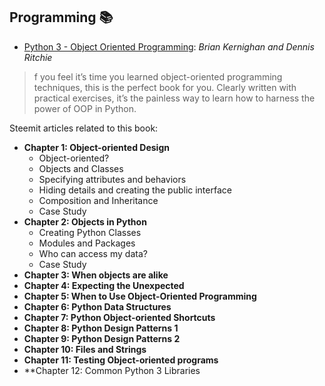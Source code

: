 ## Programming 📚 
- [Python 3 - Object Oriented Programming](https://github.com/valjen/book_collection/blob/master/Programming/Python%203%20-%20Object%20Oriented%20Programming/Python%203%20Object%20Oriented%20Programming%20%5BPhillips%202010-07-26%5D.pdf): *Brian Kernighan and Dennis Ritchie*
>f you feel it’s time you learned object-oriented programming techniques, this is the perfect book for you. Clearly written with practical exercises, it’s the painless way to learn how to harness the power of OOP in Python.

Steemit articles related to this book:

- **Chapter 1: Object-oriented Design**
  - Object-oriented?
  - Objects and Classes
  - Specifying attributes and behaviors
  - Hiding details and creating the public interface
  - Composition and Inheritance
  - Case Study
- **Chapter 2: Objects in Python**
  - Creating Python Classes
  - Modules and Packages
  - Who can access my data? 
  - Case Study
- **Chapter 3: When objects are alike**
- **Chapter 4: Expecting the Unexpected**
- **Chapter 5: When to  Use Object-Oriented Programming**
- **Chapter 6: Python Data Structures**
- **Chapter 7: Python Object-oriented Shortcuts**
- **Chapter 8: Python Design Patterns 1**
- **Chapter 9: Python Design Patterns 2**
- **Chapter 10: Files and Strings**
- **Chapter 11: Testing Object-oriented programs**
- **Chapter 12: Common Python 3 Libraries






